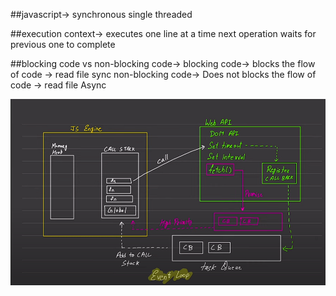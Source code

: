 ##javascript->
    synchronous
    single threaded

##execution context->
    executes one line at a time
    next operation waits for previous one to complete

##blocking code vs non-blocking code->
    blocking code-> blocks the flow of code -> read file sync
    non-blocking code-> Does not blocks the flow of code -> read file Async

![Alt text](image.png)
